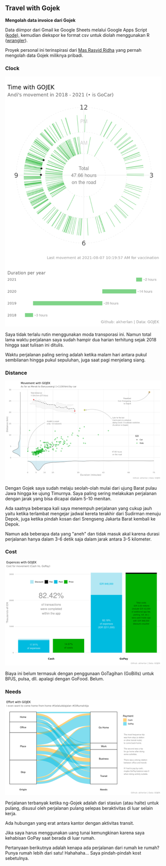 ## Travel with Gojek

**Mengolah data invoice dari Gojek**

Data diimpor dari Gmail ke Google Sheets melalui Google Apps Script ([kode](code.gs)), kemudian diekspor ke format csv untuk diolah menggunakan R ([wrangler](1-wrangling.R)).

Proyek personal ini terinspirasi dari [Mas Rasyid Ridha](http://rasyidridha.com/datague/data-gojek/) yang pernah mengolah data Gojek miliknya pribadi.

### Clock

![time with gojek](figs/clock.png)

Saya tidak terlalu rutin menggunakan moda transporasi ini. Namun total lama waktu perjalanan saya sudah hampir dua harian terhitung sejak 2018 hingga saat tulisan ini ditulis.

Waktu perjalanan paling sering adalah ketika malam hari antara pukul sembilanan hingga pukul sepuluhan, juga saat pagi menjelang siang.

### Distance

![movement with gojek](figs/distance_map.png)

Dengan Gojek saya sudah melaju seolah-olah mulai dari ujung Barat pulau Jawa hingga ke ujung Timurnya. Saya paling sering melakukan perjalanan dengan jarak yang bisa dicapai dalam 5-10 menitan.

Ada saatnya beberapa kali saya menempuh perjalanan yang cukup jauh yaitu ketika terlambat mengejar jadwal kereta terakhir dari Sudirman menuju Depok, juga ketika pindah kosan dari Srengseng Jakarta Barat kembali ke Depok.

Namun ada beberapa data yang "aneh" dan tidak masuk akal karena durasi perjalanan hanya dalam 3-6 detik saja dalam jarak antara 3-5 kilometer.

### Cost

![expenses with gojek](figs/cost.png)

Biaya ini belum termasuk dengan penggunaan GoTagihan (GoBills) untuk BPJS, pulsa, dll. apalagi dengan GoFood. Belum.

### Needs

![effort with gojek](figs/needs.png)

Perjalanan terbanyak ketika ng-Gojek adalah dari stasiun (atau halte) untuk pulang, disusul oleh perjalanan pulang selepas beraktivitas di luar selain kerja.

Ada hubungan yang erat antara kantor dengan aktivitas transit.

Jika saya harus menggunakan uang tunai kemungkinan karena saya kehabisan GoPay saat berada di luar rumah.

Pertanyaan berikutnya adalah kenapa ada perjalanan dari rumah ke rumah? Punya rumah lebih dari satu! Hahahaha... Saya pindah-pindah kost sebetulnya.
